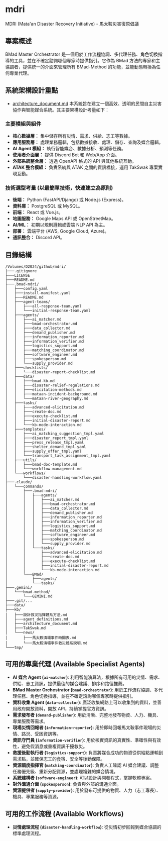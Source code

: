 # mdri
MDRI (Mata'an Disaster Recovery Initiative) - 馬太鞍災害復原倡議

## 專案概述
BMad Master Orchestrator 是一個用於工作流程協調、多代理任務、角色切換指導的工具，並在不確定諮詢哪個專家時提供指引。它作為 BMad 方法的專家和主協調者，提供統一的介面來管理所有 BMad-Method 的功能，並能動態轉換為任何專業代理。

## 系統架構設計重點

- [architecture_document.md](kb/architecture_document.md)
本系統旨在建立一個高效、透明的民間自主災害協作與智能媒合系統。其主要架構設計考量如下：

### 主要模組與組件
*   **核心數據層：** 集中儲存所有災情、需求、供給、志工等數據。
*   **應用服務層：** 處理業務邏輯，包括數據接收、處理、儲存、查詢及媒合邏輯。
*   **AI Agent 模組：** 執行智能媒合、數據分析、預測等任務。
*   **使用者介面層：** 提供 Discord Bot 和 Web/App 介面。
*   **外部系統整合層：** 透過 OpenAPI 格式的 API 與其他系統互動。
*   **ATAK 整合模組：** 負責系統與 ATAK 之間的資訊橋接，運用 TakSwak 專案實現互動。

### 技術選型考量 (以最簡單技術，快速建立為原則)
*   **後端：** Python (FastAPI/Django) 或 Node.js (Express)。
*   **資料庫：** PostgreSQL 或 MySQL。
*   **前端：** React 或 Vue.js。
*   **地圖服務：** Google Maps API 或 OpenStreetMap。
*   **AI/ML：** 初期以規則邏輯或雲端 NLP API 為主。
*   **部署：** 雲端平台 (AWS, Google Cloud, Azure)。
*   **通訊整合：** Discord API。

## 目錄結構
```
/Volumes/D2024/github/mdri/
├───.gitignore
├───LICENSE
├───README.md
├───.bmad-mdri/
│   ├───config.yaml
│   ├───install-manifest.yaml
│   ├───README.md
│   ├───agent-teams/
│   │   ├───all-response-team.yaml
│   │   └───initial-response-team.yaml
│   ├───agents/
│   │   ├───ai_matcher.md
│   │   ├───bmad-orchestrator.md
│   │   ├───data_collector.md
│   │   ├───demand_publisher.md
│   │   ├───information_reporter.md
│   │   ├───information_verifier.md
│   │   ├───logistics_support.md
│   │   ├───matching_coordinator.md
│   │   ├───software_engineer.md
│   │   ├───spokesperson.md
│   │   └───supply_provider.md
│   ├───checklists/
│   │   └───disaster-report-checklist.md
│   ├───data/
│   │   ├───bmad-kb.md
│   │   ├───disaster-relief-regulations.md
│   │   ├───elicitation-methods.md
│   │   ├───mataan-incident-background.md
│   │   └───mataan-river-geography.md
│   ├───tasks/
│   │   ├───advanced-elicitation.md
│   │   ├───create-doc.md
│   │   ├───execute-checklist.md
│   │   ├───initial-disaster-report.md
│   │   └───kb-mode-interaction.md
│   ├───templates/
│   │   ├───ai_matching_suggestion_tmpl.yaml
│   │   ├───disaster_report_tmpl.yaml
│   │   ├───press_release_tmpl.yaml
│   │   ├───shelter_demand_tmpl.yaml
│   │   ├───supply_offer_tmpl.yaml
│   │   └───transport_task_assignment_tmpl.yaml
│   ├───utils/
│   │   ├───bmad-doc-template.md
│   │   └───workflow-management.md
│   └───workflows/
│       └───disaster-handling-workflow.yaml
├───.claude/
│   └───commands/
│       ├───.bmad-mdri/
│       │   ├───agents/
│       │   │   ├───ai_matcher.md
│       │   │   ├───bmad-orchestrator.md
│       │   │   ├───data_collector.md
│       │   │   ├───demand_publisher.md
│       │   │   ├───information_reporter.md
│       │   │   ├───information_verifier.md
│       │   │   ├───logistics_support.md
│       │   │   ├───matching_coordinator.md
│       │   │   ├───software_engineer.md
│       │   │   ├───spokesperson.md
│       │   │   └───supply_provider.md
│       │   └───tasks/
│       │       ├───advanced-elicitation.md
│       │       ├───create-doc.md
│       │       ├───execute-checklist.md
│       │       ├───initial-disaster-report.md
│       │       └───kb-mode-interaction.md
│       └───BMad/
│           ├───agents/
│           └───tasks/
├───.gemini/
│   └───bmad-method/
│       └───GEMINI.md
├───.git/...
├───data/
├───kb/
│   ├───設計救災指揮體系方法.md
│   ├───agent_definitions.md
│   ├───architecture_document.md
│   ├───TakSwak.md
│   └───news/
│       ├───馬太鞍潰壩事件時間表.md
│       └───馬太鞍潰壩事件救災體系說明.md
└───tmp/
```

## 可用的專業代理 (Available Specialist Agents)

*   **AI 媒合 Agent (`ai-matcher`)**: 利用智能演算法，根據所有可用的災情、需求、供給、志工資訊，提供最佳的媒合建議、排序和路徑推薦。
*   **BMad Master Orchestrator (`bmad-orchestrator`)**: 用於工作流程協調、多代理任務、角色切換指導，並在不確定諮詢哪個專家時提供指引。
*   **資料收集 Agent (`data-collector`)**: 廣泛收集網路上可以收集到的資料，並善用政府開放資料，開放 API，持續掌握官方資訊。
*   **需求發布者 (`demand-publisher`)**: 用於清晰、完整地發布物資、人力、機具、專業服務等需求。
*   **現場災情回報者 (`information-reporter`)**: 用於即時回報馬太鞍事件現場的災情、路況、受困資訊等。
*   **資訊守門員 (`information-verifier`)**: 用於核實資訊的真實性、準確性與有效性，避免假消息或重複資訊干擾救災。
*   **救援後勤執行者 (`logistics-support`)**: 負責將媒合成功的物資從供給點運輸到需求點，並確保志工的食宿、安全等後勤保障。
*   **資源調度指揮官 (`matching-coordinator`)**: 負責人工確認 AI 媒合建議、調整任務優先級、重新分配資源，並處理複雜的媒合情境。
*   **系統建構者 (`software-engineer`)**: 可以設計與開發程式，掌握軟體專案。
*   **對外溝通介面 (`spokesperson`)**: 負責與外部的溝通介面。
*   **資源提供者 (`supply-provider`)**: 用於發布可提供的物資、人力（志工專長）、機具、專業服務等資源。

## 可用的工作流程 (Available Workflows)

*   **災情處理流程 (`disaster-handling-workflow`)**: 從災情初步回報到媒合協調的標準處理流程。